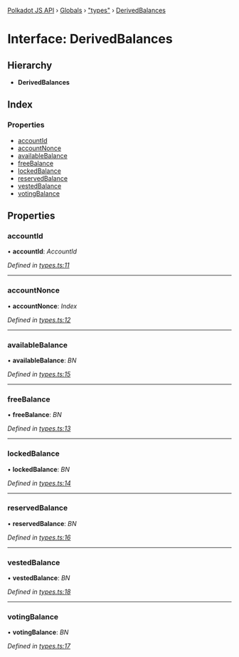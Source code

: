 [Polkadot JS API](../README.md) › [Globals](../globals.md) › ["types"](../modules/_types_.md) › [DerivedBalances](_types_.derivedbalances.md)

# Interface: DerivedBalances

## Hierarchy

* **DerivedBalances**

## Index

### Properties

* [accountId](_types_.derivedbalances.md#accountid)
* [accountNonce](_types_.derivedbalances.md#accountnonce)
* [availableBalance](_types_.derivedbalances.md#availablebalance)
* [freeBalance](_types_.derivedbalances.md#freebalance)
* [lockedBalance](_types_.derivedbalances.md#lockedbalance)
* [reservedBalance](_types_.derivedbalances.md#reservedbalance)
* [vestedBalance](_types_.derivedbalances.md#vestedbalance)
* [votingBalance](_types_.derivedbalances.md#votingbalance)

## Properties

###  accountId

• **accountId**: *AccountId*

*Defined in [types.ts:11](https://github.com/polkadot-js/api/blob/fe3de4379f/packages/api-derive/src/types.ts#L11)*

___

###  accountNonce

• **accountNonce**: *Index*

*Defined in [types.ts:12](https://github.com/polkadot-js/api/blob/fe3de4379f/packages/api-derive/src/types.ts#L12)*

___

###  availableBalance

• **availableBalance**: *BN*

*Defined in [types.ts:15](https://github.com/polkadot-js/api/blob/fe3de4379f/packages/api-derive/src/types.ts#L15)*

___

###  freeBalance

• **freeBalance**: *BN*

*Defined in [types.ts:13](https://github.com/polkadot-js/api/blob/fe3de4379f/packages/api-derive/src/types.ts#L13)*

___

###  lockedBalance

• **lockedBalance**: *BN*

*Defined in [types.ts:14](https://github.com/polkadot-js/api/blob/fe3de4379f/packages/api-derive/src/types.ts#L14)*

___

###  reservedBalance

• **reservedBalance**: *BN*

*Defined in [types.ts:16](https://github.com/polkadot-js/api/blob/fe3de4379f/packages/api-derive/src/types.ts#L16)*

___

###  vestedBalance

• **vestedBalance**: *BN*

*Defined in [types.ts:18](https://github.com/polkadot-js/api/blob/fe3de4379f/packages/api-derive/src/types.ts#L18)*

___

###  votingBalance

• **votingBalance**: *BN*

*Defined in [types.ts:17](https://github.com/polkadot-js/api/blob/fe3de4379f/packages/api-derive/src/types.ts#L17)*
